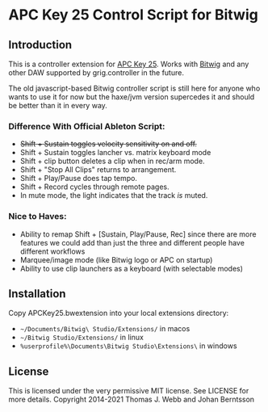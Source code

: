 APC Key 25 Control Script for Bitwig
====================================

Introduction
------------

This is a controller extension for
[APC Key 25](http://www.akaipro.com/product/apc-key-25). Works with [Bitwig](http://www.bitwig.com) and any other DAW supported by grig.controller in the future.

The old javascript-based Bitwig controller script is still here for anyone who wants to use it for now but the haxe/jvm version supercedes it and should be better than it in every way.

### Difference With Official Ableton Script:

* ~~Shift + Sustain toggles velocity sensitivity on and off.~~
* Shift + Sustain toggles lancher vs. matrix keyboard mode
* Shift + clip button deletes a clip when in rec/arm mode.
* Shift + "Stop All Clips" returns to arrangement.
* Shift + Play/Pause does tap tempo.
* Shift + Record cycles through remote pages.
* In mute mode, the light indicates that the track _is_ muted.

### Nice to Haves:

* Ability to remap Shift + [Sustain, Play/Pause, Rec] since there are more features we could add than just the three and different people have different workflows
* Marquee/image mode (like Bitwig logo or APC on startup)
* Ability to use clip launchers as a keyboard (with selectable modes)

Installation
------------

Copy APCKey25.bwextension into your local extensions directory:

* `~/Documents/Bitwig\ Studio/Extensions/` in macos
* `~/Bitwig Studio/Extensions/` in linux
* `%userprofile%\Documents\Bitwig Studio\Extensions\` in windows

License
-------

This is licensed under the very permissive MIT license. See LICENSE for more details.
Copyright 2014-2021 Thomas J. Webb and Johan Berntsson
